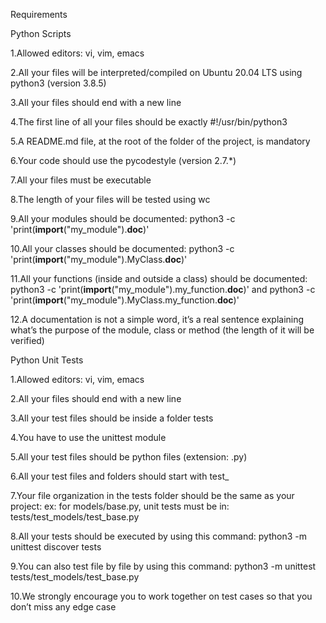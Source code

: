Requirements


Python Scripts

1.Allowed editors: vi, vim, emacs

2.All your files will be interpreted/compiled on Ubuntu 20.04 LTS using python3 (version 3.8.5)

3.All your files should end with a new line

4.The first line of all your files should be exactly #!/usr/bin/python3

5.A README.md file, at the root of the folder of the project, is mandatory

6.Your code should use the pycodestyle (version 2.7.*)

7.All your files must be executable

8.The length of your files will be tested using wc

9.All your modules should be documented: python3 -c 'print(__import__("my_module").__doc__)'

10.All your classes should be documented: python3 -c 'print(__import__("my_module").MyClass.__doc__)'

11.All your functions (inside and outside a class) should be documented: python3 -c 'print(__import__("my_module").my_function.__doc__)' and python3 -c 'print(__import__("my_module").MyClass.my_function.__doc__)'

12.A documentation is not a simple word, it’s a real sentence explaining what’s the purpose of the module, class or method (the length of it will be verified)




Python Unit Tests


1.Allowed editors: vi, vim, emacs

2.All your files should end with a new line

3.All your test files should be inside a folder tests

4.You have to use the unittest module

5.All your test files should be python files (extension: .py)

6.All your test files and folders should start with test_

7.Your file organization in the tests folder should be the same as your project: ex: for models/base.py, unit tests must be in: tests/test_models/test_base.py

8.All your tests should be executed by using this command: python3 -m unittest discover tests

9.You can also test file by file by using this command: python3 -m unittest tests/test_models/test_base.py

10.We strongly encourage you to work together on test cases so that you don’t miss any edge case
